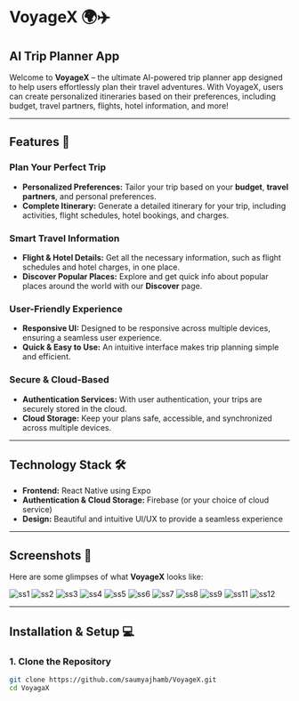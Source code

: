 # **VoyageX** 🌍✈️

## **AI Trip Planner App**

Welcome to **VoyageX** – the ultimate AI-powered trip planner app designed to help users effortlessly plan their travel adventures. With VoyageX, users can create personalized itineraries based on their preferences, including budget, travel partners, flights, hotel information, and more!

---

## **Features** 🚀

### **Plan Your Perfect Trip**
- **Personalized Preferences:** Tailor your trip based on your **budget**, **travel partners**, and personal preferences.
- **Complete Itinerary:** Generate a detailed itinerary for your trip, including activities, flight schedules, hotel bookings, and charges.

### **Smart Travel Information**
- **Flight & Hotel Details:** Get all the necessary information, such as flight schedules and hotel charges, in one place.
- **Discover Popular Places:** Explore and get quick info about popular places around the world with our **Discover** page.

### **User-Friendly Experience**
- **Responsive UI:** Designed to be responsive across multiple devices, ensuring a seamless user experience.
- **Quick & Easy to Use:** An intuitive interface makes trip planning simple and efficient.

### **Secure & Cloud-Based**
- **Authentication Services:** With user authentication, your trips are securely stored in the cloud.
- **Cloud Storage:** Keep your plans safe, accessible, and synchronized across multiple devices.

---

## **Technology Stack** 🛠️

- **Frontend:** React Native using Expo
- **Authentication & Cloud Storage:** Firebase (or your choice of cloud service)
- **Design:** Beautiful and intuitive UI/UX to provide a seamless experience

---

## **Screenshots** 📸

Here are some glimpses of what **VoyageX** looks like:

 ![ss1](https://github.com/user-attachments/assets/c36ddcb5-9d45-41c9-980b-dc22b26f8973)
![ss2](https://github.com/user-attachments/assets/85d9338d-a830-4016-892c-7d0d43a79364)
![ss3](https://github.com/user-attachments/assets/3098402b-cf86-4849-8017-48729ac9b889)
![ss4](https://github.com/user-attachments/assets/7754f8cc-4c25-405b-8316-c3fd37f77e12)
![ss5](https://github.com/user-attachments/assets/33dac4ba-f5f0-42b2-aa88-d6de341460cf)
![ss6](https://github.com/user-attachments/assets/2c2ee483-14d1-43c1-9961-cc77ad0f3c60)
![ss7](https://github.com/user-attachments/assets/c4f2f5fe-c05a-4648-9ade-2216e8cdf3d7)
![ss8](https://github.com/user-attachments/assets/15adc7b2-b27a-4130-81a2-0d2605726525)
![ss9](https://github.com/user-attachments/assets/0847347d-dadd-4d2c-a9a5-44cab20ae5b2)
![ss11](https://github.com/user-attachments/assets/01159c25-7f26-42c5-8fa1-ddd7649491dc)
![ss12](https://github.com/user-attachments/assets/b8f1daae-2494-43f8-a1b3-572775c3b6bc)



---

## **Installation & Setup** 💻

### **1. Clone the Repository**

```bash
git clone https://github.com/saumyajhamb/VoyageX.git
cd VoyagaX
